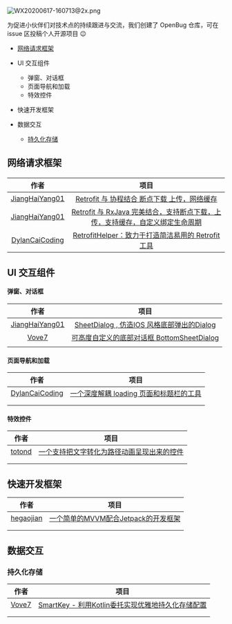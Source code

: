 ![WX20200617-160713@2x.png](https://i.loli.net/2020/06/17/svAqmeMbIlN4LTn.png)



为促进小伙伴们对技术点的持续跟进与交流，我们创建了 OpenBug 仓库，可在 issue 区投稿个人开源项目 😉



- [网络请求框架](#wlqqkj)

- UI 交互组件
  - 弹窗、对话框
  - 页面导航和加载
  - 特效控件
- 快速开发框架
- 数据交互
  - <a href="#cjhcc">持久化存储</a>



## <p id="wlqqkj">网络请求框架</p>

|                        作者                         |                             项目                             |
| :-------------------------------------------------: | :----------------------------------------------------------: |
| [JiangHaiYang01](https://github.com/JiangHaiYang01) | [Retrofit 与 协程结合 断点下载 上传，网络缓存](https://github.com/JiangHaiYang01/RxHttp) |
| [JiangHaiYang01](https://github.com/JiangHaiYang01) | [Retrofit 与 RxJava 完美结合，支持断点下载，上传，支持缓存，自定义绑定生命周期](https://github.com/JiangHaiYang01/RxHttp-RxJava) |
| [DylanCaiCoding](https://github.com/DylanCaiCoding) | [RetrofitHelper：致力于打造简洁易用的 Retrofit 工具](https://github.com/DylanCaiCoding/RetrofitHelper) |



## UI 交互组件

#### 弹窗、对话框

|                        作者                         |                             项目                             |
| :-------------------------------------------------: | :----------------------------------------------------------: |
| [JiangHaiYang01](https://github.com/JiangHaiYang01) | [SheetDialog , 仿造IOS 风格底部弹出的Dialog](https://github.com/JiangHaiYang01/SheetDialog) |
|          [Vove7](https://github.com/Vove7)          | [可高度自定义的底部对话框 BottomSheetDialog](https://github.com/Vove7/BottomDialog) |
|                                                     |                                                              |

#### 页面导航和加载

|                        作者                         |                             项目                             |
| :-------------------------------------------------: | :----------------------------------------------------------: |
| [DylanCaiCoding](https://github.com/DylanCaiCoding) | [一个深度解耦 loading 页面和标题栏的工具](https://github.com/DylanCaiCoding/LoadingHelper) |
|                                                     |                                                              |
|                                                     |                                                              |

#### 特效控件

|                作者                 |                             项目                             |
| :---------------------------------: | :----------------------------------------------------------: |
| [totond](https://github.com/totond) | [一个支持把文字转化为路径动画呈现出来的控件](https://github.com/totond/TextPathView) |
|                                     |                                                              |
|                                     |                                                              |



## 快速开发框架

|                   作者                    |                             项目                             |
| :---------------------------------------: | :----------------------------------------------------------: |
| [hegaojian](https://github.com/hegaojian) | [一个简单的MVVM配合Jetpack的开发框架](https://github.com/hegaojian/JetpackMvvm) |
|                                           |                                                              |
|                                           |                                                              |



## 数据交互

### <p id="cjhcc">持久化存储</p>

|               作者                |                             项目                             |
| :-------------------------------: | :----------------------------------------------------------: |
| [Vove7](https://github.com/Vove7) | [SmartKey - 利用Kotlin委托实现优雅地持久化存储配置](https://github.com/Vove7/SmartKey) |
|                                   |                                                              |
|                                   |                                                              |

